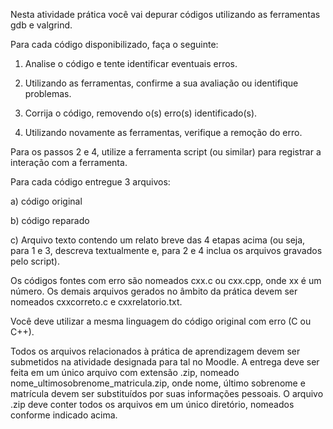 Nesta atividade prática você vai depurar códigos utilizando as ferramentas gdb e valgrind.

Para cada código disponibilizado, faça o seguinte:

1. Analise o código e tente identificar eventuais erros.

2. Utilizando as ferramentas, confirme a sua avaliação ou identifique problemas.

3. Corrija o código, removendo o(s) erro(s) identificado(s).

4. Utilizando novamente as ferramentas, verifique a remoção do erro.

Para os passos 2 e 4, utilize a ferramenta script (ou similar) para registrar a interação com a ferramenta.

Para cada código entregue 3 arquivos:

a) código original

b) código reparado

c) Arquivo texto contendo um relato breve das 4 etapas acima (ou seja, para 1 e 3, descreva textualmente e, para 2 e 4 inclua os arquivos gravados pelo script).

Os códigos fontes com erro são nomeados cxx.c ou cxx.cpp, onde xx é um número. Os demais arquivos gerados no âmbito da prática devem ser nomeados cxxcorreto.c e cxxrelatorio.txt.

Você deve utilizar a mesma linguagem do código original com erro (C ou C++).

Todos os arquivos relacionados à prática de aprendizagem devem ser submetidos na atividade designada para tal no Moodle. A entrega deve ser feita em um único arquivo com extensão .zip, nomeado nome_ultimosobrenome_matricula.zip, onde nome, último sobrenome e matrícula devem ser substituídos por suas informações pessoais. O arquivo .zip deve conter todos os arquivos em um único diretório, nomeados conforme indicado acima.

